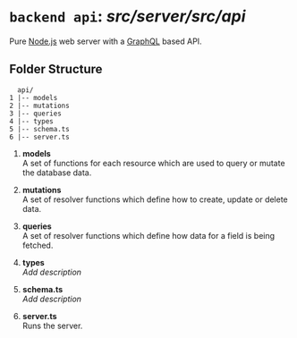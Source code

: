 # `backend api`: _*src/server/src/api*_

Pure [Node.js](https://nodejs.org/api/https.html) web server with a [GraphQL](https://graphql.org/graphql-js/) based API.

## Folder Structure

```
  api/
1 |-- models
2 |-- mutations
3 |-- queries
4 |-- types
5 |-- schema.ts
6 |-- server.ts
```

1. **models**  
   A set of functions for each resource which are used to query or mutate the database data.

2. **mutations**  
   A set of resolver functions which define how to create, update or delete data.

3. **queries**  
   A set of resolver functions which define how data for a field is being fetched.

4. **types**  
   _*Add description*_

5. **schema.ts**  
   _*Add description*_

6. **server.ts**  
   Runs the server.
